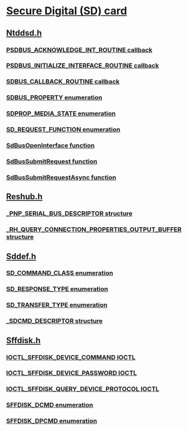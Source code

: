 # [Secure Digital (SD) card](index.md)
## [Ntddsd.h](../ntddsd/index.md)
### [PSDBUS_ACKNOWLEDGE_INT_ROUTINE callback](../ntddsd/nc-ntddsd-psdbus_acknowledge_int_routine.md)
### [PSDBUS_INITIALIZE_INTERFACE_ROUTINE callback](../ntddsd/nc-ntddsd-psdbus_initialize_interface_routine.md)
### [SDBUS_CALLBACK_ROUTINE callback](../ntddsd/nc-ntddsd-sdbus_callback_routine.md)
### [SDBUS_PROPERTY enumeration](../ntddsd/ne-ntddsd-sdbus_property.md)
### [SDPROP_MEDIA_STATE enumeration](../ntddsd/ne-ntddsd-sdprop_media_state.md)
### [SD_REQUEST_FUNCTION enumeration](../ntddsd/ne-ntddsd-sd_request_function.md)
### [SdBusOpenInterface function](../ntddsd/nf-ntddsd-sdbusopeninterface.md)
### [SdBusSubmitRequest function](../ntddsd/nf-ntddsd-sdbussubmitrequest.md)
### [SdBusSubmitRequestAsync function](../ntddsd/nf-ntddsd-sdbussubmitrequestasync.md)
## [Reshub.h](../reshub/index.md)
### [_PNP_SERIAL_BUS_DESCRIPTOR structure](../reshub/ns-reshub-_pnp_serial_bus_descriptor.md)
### [_RH_QUERY_CONNECTION_PROPERTIES_OUTPUT_BUFFER structure](../reshub/ns-reshub-_rh_query_connection_properties_output_buffer.md)
## [Sddef.h](../sddef/index.md)
### [SD_COMMAND_CLASS enumeration](../sddef/ne-sddef-sd_command_class.md)
### [SD_RESPONSE_TYPE enumeration](../sddef/ne-sddef-sd_response_type.md)
### [SD_TRANSFER_TYPE enumeration](../sddef/ne-sddef-sd_transfer_type.md)
### [_SDCMD_DESCRIPTOR structure](../sddef/ns-sddef-_sdcmd_descriptor.md)
## [Sffdisk.h](../sffdisk/index.md)
### [IOCTL_SFFDISK_DEVICE_COMMAND IOCTL](../sffdisk/ni-sffdisk-ioctl_sffdisk_device_command.md)
### [IOCTL_SFFDISK_DEVICE_PASSWORD IOCTL](../sffdisk/ni-sffdisk-ioctl_sffdisk_device_password.md)
### [IOCTL_SFFDISK_QUERY_DEVICE_PROTOCOL IOCTL](../sffdisk/ni-sffdisk-ioctl_sffdisk_query_device_protocol.md)
### [SFFDISK_DCMD enumeration](../sffdisk/ne-sffdisk-sffdisk_dcmd.md)
### [SFFDISK_DPCMD enumeration](../sffdisk/ne-sffdisk-sffdisk_dpcmd.md)
